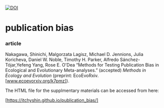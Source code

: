 [![DOI](https://zenodo.org/badge/DOI/10.5281/zenodo.5504537.svg)](https://doi.org/10.5281/zenodo.5504537)



# publication bias

### article
Nakagawa, Shinichi, Malgorzata Lagisz, Michael D. Jennions, Julia Koricheva, Daniel W. Noble, Timothy H. Parker, Alfredo Sánchez-Tójar,Yefeng Yang, Rose E. O'Dea “Methods for Testing Publication Bias in Ecological and Evolutionary Meta-analyses.” (accepted) *Methods in Ecology and Evolution* (preprint: EcoEvoRxiv. [www.ecoevorxiv.org/k7pmz]).

The HTML file for the supplmentary materials can be accessed from here:

[https://itchyshin.github.io/publication_bias/]
